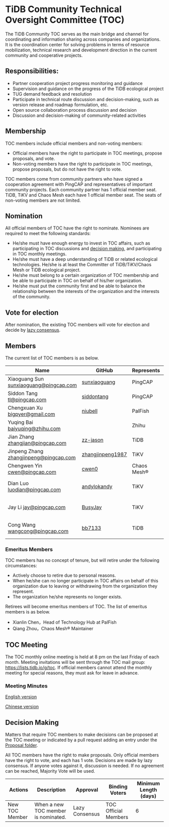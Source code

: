 # TiDB Community Technical Oversight Committee (TOC)

The TiDB Community TOC serves as the main bridge and channel for coordinating and information sharing across companies and organizations. It is the coordination center for solving problems in terms of resource mobilization, technical research and development direction in the current community and cooperative projects.

## Responsibilities:

- Partner cooperation project progress monitoring and guidance
- Supervision and guidance on the progress of the TiDB ecological project
- TUG demand feedback and resolution
- Participate in technical route discussion and decision-making, such as version release and roadmap formulation, etc.
- Open source collaboration process discussion and decision
- Discussion and decision-making of community-related activities


## Membership

TOC members include official members and non-voting members:

- Official members have the right to participate in TOC meetings, propose proposals, and vote.
- Non-voting members have the right to participate in TOC meetings, propose proposals, but do not have the right to vote.

TOC members come from community partners who have signed a cooperation agreement with PingCAP and representatives of important community projects. Each community partner has 1 official member seat. TiDB, TiKV and Chaos Mesh each have 1 official member seat. The seats of non-voting members are not limited.

## Nomination

All official members of TOC have the right to nominate. Nominees are required to meet the following standards:

- He/she must have enough energy to invest in TOC affairs, such as participating in TOC discussions and [decision making](./Proposal), and participating in TOC monthly meetings.
- He/she must have a deep understanding of TiDB or related ecological technologies. He/she is at least the Committer of TiDB/TiKV/Chaos Mesh or TiDB ecological project.
- He/she must belong to a certain organization of TOC membership and be able to participate in TOC on behalf of his/her organization.
- He/she must put the community first and be able to balance the relationship between the interests of the organization and the interests of the community.


## Vote for election

After nomination, the existing TOC members will vote for election and decide by [lazy consensus](./Proposal/voting-rules.md).

## Members

The current list of TOC members is as below.

|  Name   | GitHub  | Represents | Membership |
|  ----  | ----  |  ----  | ----  |
| Xiaoguang Sun sunxiaoguang@pingcap.com  | [sunxiaoguang](https://github.com/sunxiaoguang) | PingCAP | TOC Chairman |
| Siddon Tang tl@pingcap.com | [siddontang](https://github.com/siddontang) | PingCAP | TOC Official Member |
| Chengxuan Xu bigpyer@gmail.com | [niubell](https://github.com/niubell) | PalFish | TOC Official Member |
| Yuqing Bai baiyuqing@zhihu.com | [](https://github.com/) | Zhihu | TOC Official Member |
| Jian Zhang zhangjian@pingcap.com | [zz-jason](https://github.com/zz-jason) | TiDB | TOC Official Member |
| Jinpeng Zhang zhangjinpeng@pingcap.com | [zhangjinpeng1987](https://github.com/zhangjinpeng1987) | TiKV | TOC Official Member |
| Chengwen Yin cwen@pingcap.com | [cwen0](https://github.com/cwen0) | Chaos Mesh®  | TOC Official Member |
| Dian Luo luodian@pingcap.com | [andylokandy](https://github.com/andylokandy) | TiKV | TOC Non-voting Member |
| Jay Li jay@pingcap.com | [BusyJay](https://github.com/BusyJay) | TiKV | TOC Non-voting Member |
| Cong Wang wangcong@pingcap.com | [bb7133](https://github.com/bb7133) | TiDB | TOC Non-voting Member |


### Emeritus Members

TOC members has no concept of tenure, but will retire under the following circumstances:

- Actively choose to retire due to personal reasons.
- When he/she can no longer participate in TOC affairs on behalf of this organization due to leaving or withdrawing from the organization they represent.
- The organization he/she represents no longer exists.

Retirees will become emeritus members of TOC. The list of emeritus members is as below.

- Xianlin Chen，Head of Technology Hub at PalFish
- Qiang Zhou，Chaos Mesh® Maintainer


## TOC Meeting
The TOC monthly online meeting is held at 8 pm on the last Friday of each month. Meeting invitations will be sent through the TOC mail group: https://lists.tidb.io/g/toc. If official members cannot attend the monthly meeting for special reasons, they must ask for leave in advance.

### Meeting Minutes

[English version](https://docs.google.com/document/d/1m9Uk-JkqO_KaSZaLjL47hW1L_2Bp-yW1StCuGQzOFTk/edit)

[Chinese version](https://docs.google.com/document/d/1KvavvwWpABbTEJO3IMLBykGMOUMq4soL2ityDryDqgw/edit)

## Decision Making
Matters that require TOC members to make decisions can be proposed at the TOC meeting or indicated by a pull request adding an entry under the [Proposal folder](./Proposal).

All TOC members have the right to make proposals. Only official members have the right to vote, and each has 1 vote. Decisions are made by lazy consensus. If anyone votes against it, discussion is needed. If no agreement can be reached, Majority Vote will be used.


|  Actions  | Description | Approval | Binding Voters |  Minimum Length (days) |
|  ----  | ----  |  ----  | ----  | ----  |
| New TOC Member |  When a new TOC member is nominated.  |  Lazy Consensus  |  TOC Official Members  |  6  |
